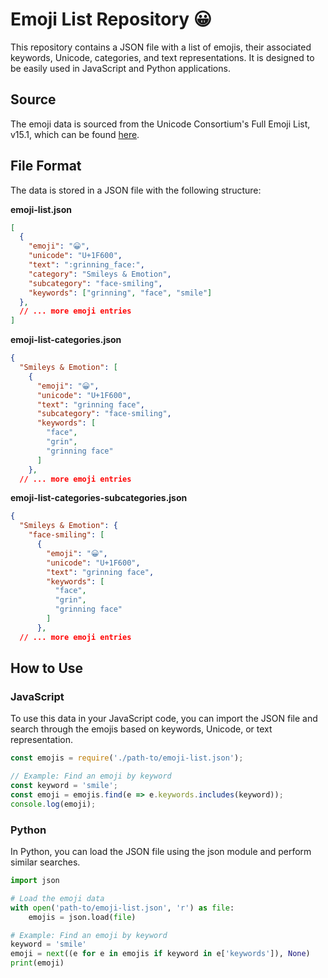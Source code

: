 # Emoji List Repository 😀

This repository contains a JSON file with a list of emojis, their associated keywords, Unicode, categories, and text representations. It is designed to be easily used in JavaScript and Python applications.

## Source

The emoji data is sourced from the Unicode Consortium's Full Emoji List, v15.1, which can be found [here](https://unicode.org/emoji/charts/emoji-list.html).

## File Format

The data is stored in a JSON file with the following structure:

**emoji-list.json**
```json
[
  {
    "emoji": "😀",
    "unicode": "U+1F600",
    "text": ":grinning_face:",
    "category": "Smileys & Emotion",
    "subcategory": "face-smiling",
    "keywords": ["grinning", "face", "smile"]
  },
  // ... more emoji entries
]
```

**emoji-list-categories.json**
```json
{
  "Smileys & Emotion": [
    {
      "emoji": "😀",
      "unicode": "U+1F600",
      "text": "grinning face",
      "subcategory": "face-smiling",
      "keywords": [
        "face",
        "grin",
        "grinning face"
      ]
    },
  // ... more emoji entries
```

**emoji-list-categories-subcategories.json**
```json
{
  "Smileys & Emotion": {
    "face-smiling": [
      {
        "emoji": "😀",
        "unicode": "U+1F600",
        "text": "grinning face",
        "keywords": [
          "face",
          "grin",
          "grinning face"
        ]
      },
  // ... more emoji entries
```

## How to Use
### JavaScript
To use this data in your JavaScript code, you can import the JSON file and search through the emojis based on keywords, Unicode, or text representation.

```js
const emojis = require('./path-to/emoji-list.json');

// Example: Find an emoji by keyword
const keyword = 'smile';
const emoji = emojis.find(e => e.keywords.includes(keyword));
console.log(emoji);
```

### Python
In Python, you can load the JSON file using the json module and perform similar searches.

```python
import json

# Load the emoji data
with open('path-to/emoji-list.json', 'r') as file:
    emojis = json.load(file)

# Example: Find an emoji by keyword
keyword = 'smile'
emoji = next((e for e in emojis if keyword in e['keywords']), None)
print(emoji)
```
